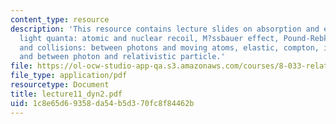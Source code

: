 ```yaml
---
content_type: resource
description: 'This resource contains lecture slides on absorption and emission of
  light quanta: atomic and nuclear recoil, M?ssbauer effect, Pound-Rebka experiment,
  and collisions: between photons and moving atoms, elastic, compton, inverse compton,
  and between photon and relativistic particle.'
file: https://ol-ocw-studio-app-qa.s3.amazonaws.com/courses/8-033-relativity-fall-2006/1c8e65d69358da54b5d370fc8f84462b_lecture11_dyn2.pdf
file_type: application/pdf
resourcetype: Document
title: lecture11_dyn2.pdf
uid: 1c8e65d6-9358-da54-b5d3-70fc8f84462b
---
```

